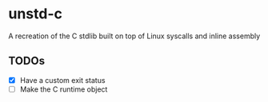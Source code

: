 # unstd-c

A recreation of the C stdlib built on top of Linux syscalls and inline assembly

## TODOs

-   [x] Have a custom exit status
-   [ ] Make the C runtime object
